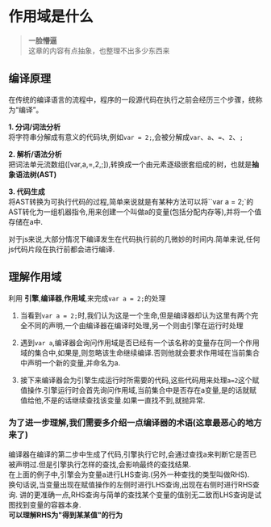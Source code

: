 # 作用域是什么
 

>**一脸懵逼**  
这章的内容有点抽象，也整理不出多少东西来

## 编译原理

在传统的编译语言的流程中，程序的一段源代码在执行之前会经历三个步骤，统称为“编译”。

**1. 分词/词法分析**  
将字符串分解成有意义的代码块,例如`var = 2;`,会被分解成`var`、`a`、`=`、`2`、`;`

**2. 解析/语法分析**  
把词法单元流数组([var,a,=,2,;]),转换成一个由元素逐级嵌套组成的树，也就是**抽象语法树(AST)**

**3. 代码生成**  
将AST转换为可执行代码的过程,简单来说就是有某种方法可以将``var a = 2;`的AST转化为一组机器指令,用来创建一个叫做a的变量(包括分配内存等),并将一个值存储在a中.

对于js来说,大部分情况下编译发生在代码执行前的几微妙的时间内.简单来说,任何js代码片段在执行前都会进行编译.


## 理解作用域

利用 **引擎**,**编译器**,**作用域**,来完成`var a = 2;`的处理

1. 当看到`var a = 2;`时,我们认为这是一个生命,但是编译器却认为这里有两个完全不同的声明,一个由编译器在编译时处理,另一个则由引擎在运行时处理

2. 遇到`var a`,编译器会询问作用域是否已经有一个该名称的变量存在同一个作用域的集合中,如果是,则忽略该生命继续编译.否则他就会要求作用域在当前集合中声明一个新的变量,并命名为a.

3. 接下来编译器会为引擎生成运行时所需要的代码,这些代码用来处理`a=2`这个赋值操作.引擎运行时会首先询问作用域,当前集合中是否存在a变量,是的话就赋值给他,不是的话继续查找该变量.如果一直找不到,就抛异常.

### 为了进一步理解,我们需要多介绍一点编译器的术语(这章最恶心的地方来了)

编译器在编译的第二步中生成了代码,引擎执行它时,会通过查找a来判断它是否已被声明过.但是引擎执行怎样的查找,会影响最终的查找结果.  
在上面的例子中,引擎会为变量a进行LHS查询.(另外一种查找的类型叫做RHS).  
换句话说,当变量出现在赋值操作的左侧时进行LHS查询,出现在右侧时进行RHS查询.
讲的更准确一点,RHS查询与简单的查找某个变量的值别无二致而LHS查询是试图找到变量的容器本身.  
**可以理解RHS为"得到某某值"的行为**




